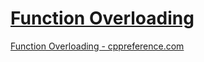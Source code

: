# [Function Overloading](https://en.cppreference.com/w/cpp/language/overload_resolution)
[Function Overloading - cppreference.com](https://en.cppreference.com/book/intro/function_overloading)